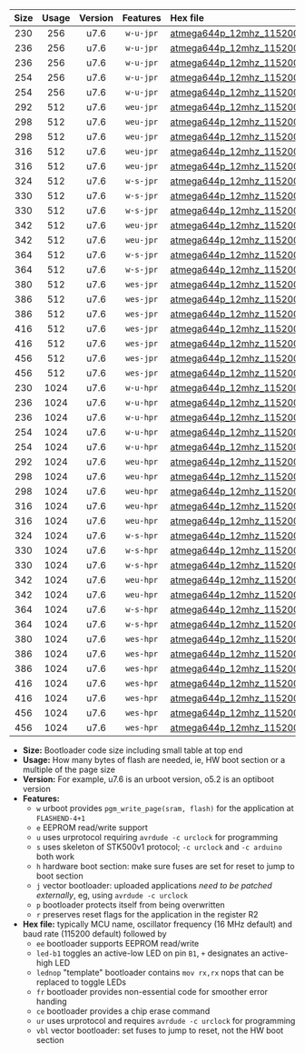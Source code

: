 |Size|Usage|Version|Features|Hex file|
|:-:|:-:|:-:|:-:|:--|
|230|256|u7.6|`w-u-jpr`|[atmega644p_12mhz_115200bps_ur_vbl.hex](https://raw.githubusercontent.com/stefanrueger/urboot/main/bootloaders/atmega644p/fcpu_12mhz/115200_bps/atmega644p_12mhz_115200bps_ur_vbl.hex)|
|236|256|u7.6|`w-u-jpr`|[atmega644p_12mhz_115200bps_led+b0_ur_vbl.hex](https://raw.githubusercontent.com/stefanrueger/urboot/main/bootloaders/atmega644p/fcpu_12mhz/115200_bps/atmega644p_12mhz_115200bps_led+b0_ur_vbl.hex)|
|236|256|u7.6|`w-u-jpr`|[atmega644p_12mhz_115200bps_lednop_ur_vbl.hex](https://raw.githubusercontent.com/stefanrueger/urboot/main/bootloaders/atmega644p/fcpu_12mhz/115200_bps/atmega644p_12mhz_115200bps_lednop_ur_vbl.hex)|
|254|256|u7.6|`w-u-jpr`|[atmega644p_12mhz_115200bps_led+b0_fr_ur_vbl.hex](https://raw.githubusercontent.com/stefanrueger/urboot/main/bootloaders/atmega644p/fcpu_12mhz/115200_bps/atmega644p_12mhz_115200bps_led+b0_fr_ur_vbl.hex)|
|254|256|u7.6|`w-u-jpr`|[atmega644p_12mhz_115200bps_lednop_fr_ur_vbl.hex](https://raw.githubusercontent.com/stefanrueger/urboot/main/bootloaders/atmega644p/fcpu_12mhz/115200_bps/atmega644p_12mhz_115200bps_lednop_fr_ur_vbl.hex)|
|292|512|u7.6|`weu-jpr`|[atmega644p_12mhz_115200bps_ee_ur_vbl.hex](https://raw.githubusercontent.com/stefanrueger/urboot/main/bootloaders/atmega644p/fcpu_12mhz/115200_bps/atmega644p_12mhz_115200bps_ee_ur_vbl.hex)|
|298|512|u7.6|`weu-jpr`|[atmega644p_12mhz_115200bps_ee_led+b0_ur_vbl.hex](https://raw.githubusercontent.com/stefanrueger/urboot/main/bootloaders/atmega644p/fcpu_12mhz/115200_bps/atmega644p_12mhz_115200bps_ee_led+b0_ur_vbl.hex)|
|298|512|u7.6|`weu-jpr`|[atmega644p_12mhz_115200bps_ee_lednop_ur_vbl.hex](https://raw.githubusercontent.com/stefanrueger/urboot/main/bootloaders/atmega644p/fcpu_12mhz/115200_bps/atmega644p_12mhz_115200bps_ee_lednop_ur_vbl.hex)|
|316|512|u7.6|`weu-jpr`|[atmega644p_12mhz_115200bps_ee_led+b0_fr_ur_vbl.hex](https://raw.githubusercontent.com/stefanrueger/urboot/main/bootloaders/atmega644p/fcpu_12mhz/115200_bps/atmega644p_12mhz_115200bps_ee_led+b0_fr_ur_vbl.hex)|
|316|512|u7.6|`weu-jpr`|[atmega644p_12mhz_115200bps_ee_lednop_fr_ur_vbl.hex](https://raw.githubusercontent.com/stefanrueger/urboot/main/bootloaders/atmega644p/fcpu_12mhz/115200_bps/atmega644p_12mhz_115200bps_ee_lednop_fr_ur_vbl.hex)|
|324|512|u7.6|`w-s-jpr`|[atmega644p_12mhz_115200bps_vbl.hex](https://raw.githubusercontent.com/stefanrueger/urboot/main/bootloaders/atmega644p/fcpu_12mhz/115200_bps/atmega644p_12mhz_115200bps_vbl.hex)|
|330|512|u7.6|`w-s-jpr`|[atmega644p_12mhz_115200bps_led+b0_vbl.hex](https://raw.githubusercontent.com/stefanrueger/urboot/main/bootloaders/atmega644p/fcpu_12mhz/115200_bps/atmega644p_12mhz_115200bps_led+b0_vbl.hex)|
|330|512|u7.6|`w-s-jpr`|[atmega644p_12mhz_115200bps_lednop_vbl.hex](https://raw.githubusercontent.com/stefanrueger/urboot/main/bootloaders/atmega644p/fcpu_12mhz/115200_bps/atmega644p_12mhz_115200bps_lednop_vbl.hex)|
|342|512|u7.6|`weu-jpr`|[atmega644p_12mhz_115200bps_ee_led+b0_fr_ce_ur_vbl.hex](https://raw.githubusercontent.com/stefanrueger/urboot/main/bootloaders/atmega644p/fcpu_12mhz/115200_bps/atmega644p_12mhz_115200bps_ee_led+b0_fr_ce_ur_vbl.hex)|
|342|512|u7.6|`weu-jpr`|[atmega644p_12mhz_115200bps_ee_lednop_fr_ce_ur_vbl.hex](https://raw.githubusercontent.com/stefanrueger/urboot/main/bootloaders/atmega644p/fcpu_12mhz/115200_bps/atmega644p_12mhz_115200bps_ee_lednop_fr_ce_ur_vbl.hex)|
|364|512|u7.6|`w-s-jpr`|[atmega644p_12mhz_115200bps_led+b0_fr_vbl.hex](https://raw.githubusercontent.com/stefanrueger/urboot/main/bootloaders/atmega644p/fcpu_12mhz/115200_bps/atmega644p_12mhz_115200bps_led+b0_fr_vbl.hex)|
|364|512|u7.6|`w-s-jpr`|[atmega644p_12mhz_115200bps_lednop_fr_vbl.hex](https://raw.githubusercontent.com/stefanrueger/urboot/main/bootloaders/atmega644p/fcpu_12mhz/115200_bps/atmega644p_12mhz_115200bps_lednop_fr_vbl.hex)|
|380|512|u7.6|`wes-jpr`|[atmega644p_12mhz_115200bps_ee_vbl.hex](https://raw.githubusercontent.com/stefanrueger/urboot/main/bootloaders/atmega644p/fcpu_12mhz/115200_bps/atmega644p_12mhz_115200bps_ee_vbl.hex)|
|386|512|u7.6|`wes-jpr`|[atmega644p_12mhz_115200bps_ee_led+b0_vbl.hex](https://raw.githubusercontent.com/stefanrueger/urboot/main/bootloaders/atmega644p/fcpu_12mhz/115200_bps/atmega644p_12mhz_115200bps_ee_led+b0_vbl.hex)|
|386|512|u7.6|`wes-jpr`|[atmega644p_12mhz_115200bps_ee_lednop_vbl.hex](https://raw.githubusercontent.com/stefanrueger/urboot/main/bootloaders/atmega644p/fcpu_12mhz/115200_bps/atmega644p_12mhz_115200bps_ee_lednop_vbl.hex)|
|416|512|u7.6|`wes-jpr`|[atmega644p_12mhz_115200bps_ee_led+b0_fr_vbl.hex](https://raw.githubusercontent.com/stefanrueger/urboot/main/bootloaders/atmega644p/fcpu_12mhz/115200_bps/atmega644p_12mhz_115200bps_ee_led+b0_fr_vbl.hex)|
|416|512|u7.6|`wes-jpr`|[atmega644p_12mhz_115200bps_ee_lednop_fr_vbl.hex](https://raw.githubusercontent.com/stefanrueger/urboot/main/bootloaders/atmega644p/fcpu_12mhz/115200_bps/atmega644p_12mhz_115200bps_ee_lednop_fr_vbl.hex)|
|456|512|u7.6|`wes-jpr`|[atmega644p_12mhz_115200bps_ee_led+b0_fr_ce_vbl.hex](https://raw.githubusercontent.com/stefanrueger/urboot/main/bootloaders/atmega644p/fcpu_12mhz/115200_bps/atmega644p_12mhz_115200bps_ee_led+b0_fr_ce_vbl.hex)|
|456|512|u7.6|`wes-jpr`|[atmega644p_12mhz_115200bps_ee_lednop_fr_ce_vbl.hex](https://raw.githubusercontent.com/stefanrueger/urboot/main/bootloaders/atmega644p/fcpu_12mhz/115200_bps/atmega644p_12mhz_115200bps_ee_lednop_fr_ce_vbl.hex)|
|230|1024|u7.6|`w-u-hpr`|[atmega644p_12mhz_115200bps_ur.hex](https://raw.githubusercontent.com/stefanrueger/urboot/main/bootloaders/atmega644p/fcpu_12mhz/115200_bps/atmega644p_12mhz_115200bps_ur.hex)|
|236|1024|u7.6|`w-u-hpr`|[atmega644p_12mhz_115200bps_led+b0_ur.hex](https://raw.githubusercontent.com/stefanrueger/urboot/main/bootloaders/atmega644p/fcpu_12mhz/115200_bps/atmega644p_12mhz_115200bps_led+b0_ur.hex)|
|236|1024|u7.6|`w-u-hpr`|[atmega644p_12mhz_115200bps_lednop_ur.hex](https://raw.githubusercontent.com/stefanrueger/urboot/main/bootloaders/atmega644p/fcpu_12mhz/115200_bps/atmega644p_12mhz_115200bps_lednop_ur.hex)|
|254|1024|u7.6|`w-u-hpr`|[atmega644p_12mhz_115200bps_led+b0_fr_ur.hex](https://raw.githubusercontent.com/stefanrueger/urboot/main/bootloaders/atmega644p/fcpu_12mhz/115200_bps/atmega644p_12mhz_115200bps_led+b0_fr_ur.hex)|
|254|1024|u7.6|`w-u-hpr`|[atmega644p_12mhz_115200bps_lednop_fr_ur.hex](https://raw.githubusercontent.com/stefanrueger/urboot/main/bootloaders/atmega644p/fcpu_12mhz/115200_bps/atmega644p_12mhz_115200bps_lednop_fr_ur.hex)|
|292|1024|u7.6|`weu-hpr`|[atmega644p_12mhz_115200bps_ee_ur.hex](https://raw.githubusercontent.com/stefanrueger/urboot/main/bootloaders/atmega644p/fcpu_12mhz/115200_bps/atmega644p_12mhz_115200bps_ee_ur.hex)|
|298|1024|u7.6|`weu-hpr`|[atmega644p_12mhz_115200bps_ee_led+b0_ur.hex](https://raw.githubusercontent.com/stefanrueger/urboot/main/bootloaders/atmega644p/fcpu_12mhz/115200_bps/atmega644p_12mhz_115200bps_ee_led+b0_ur.hex)|
|298|1024|u7.6|`weu-hpr`|[atmega644p_12mhz_115200bps_ee_lednop_ur.hex](https://raw.githubusercontent.com/stefanrueger/urboot/main/bootloaders/atmega644p/fcpu_12mhz/115200_bps/atmega644p_12mhz_115200bps_ee_lednop_ur.hex)|
|316|1024|u7.6|`weu-hpr`|[atmega644p_12mhz_115200bps_ee_led+b0_fr_ur.hex](https://raw.githubusercontent.com/stefanrueger/urboot/main/bootloaders/atmega644p/fcpu_12mhz/115200_bps/atmega644p_12mhz_115200bps_ee_led+b0_fr_ur.hex)|
|316|1024|u7.6|`weu-hpr`|[atmega644p_12mhz_115200bps_ee_lednop_fr_ur.hex](https://raw.githubusercontent.com/stefanrueger/urboot/main/bootloaders/atmega644p/fcpu_12mhz/115200_bps/atmega644p_12mhz_115200bps_ee_lednop_fr_ur.hex)|
|324|1024|u7.6|`w-s-hpr`|[atmega644p_12mhz_115200bps.hex](https://raw.githubusercontent.com/stefanrueger/urboot/main/bootloaders/atmega644p/fcpu_12mhz/115200_bps/atmega644p_12mhz_115200bps.hex)|
|330|1024|u7.6|`w-s-hpr`|[atmega644p_12mhz_115200bps_led+b0.hex](https://raw.githubusercontent.com/stefanrueger/urboot/main/bootloaders/atmega644p/fcpu_12mhz/115200_bps/atmega644p_12mhz_115200bps_led+b0.hex)|
|330|1024|u7.6|`w-s-hpr`|[atmega644p_12mhz_115200bps_lednop.hex](https://raw.githubusercontent.com/stefanrueger/urboot/main/bootloaders/atmega644p/fcpu_12mhz/115200_bps/atmega644p_12mhz_115200bps_lednop.hex)|
|342|1024|u7.6|`weu-hpr`|[atmega644p_12mhz_115200bps_ee_led+b0_fr_ce_ur.hex](https://raw.githubusercontent.com/stefanrueger/urboot/main/bootloaders/atmega644p/fcpu_12mhz/115200_bps/atmega644p_12mhz_115200bps_ee_led+b0_fr_ce_ur.hex)|
|342|1024|u7.6|`weu-hpr`|[atmega644p_12mhz_115200bps_ee_lednop_fr_ce_ur.hex](https://raw.githubusercontent.com/stefanrueger/urboot/main/bootloaders/atmega644p/fcpu_12mhz/115200_bps/atmega644p_12mhz_115200bps_ee_lednop_fr_ce_ur.hex)|
|364|1024|u7.6|`w-s-hpr`|[atmega644p_12mhz_115200bps_led+b0_fr.hex](https://raw.githubusercontent.com/stefanrueger/urboot/main/bootloaders/atmega644p/fcpu_12mhz/115200_bps/atmega644p_12mhz_115200bps_led+b0_fr.hex)|
|364|1024|u7.6|`w-s-hpr`|[atmega644p_12mhz_115200bps_lednop_fr.hex](https://raw.githubusercontent.com/stefanrueger/urboot/main/bootloaders/atmega644p/fcpu_12mhz/115200_bps/atmega644p_12mhz_115200bps_lednop_fr.hex)|
|380|1024|u7.6|`wes-hpr`|[atmega644p_12mhz_115200bps_ee.hex](https://raw.githubusercontent.com/stefanrueger/urboot/main/bootloaders/atmega644p/fcpu_12mhz/115200_bps/atmega644p_12mhz_115200bps_ee.hex)|
|386|1024|u7.6|`wes-hpr`|[atmega644p_12mhz_115200bps_ee_led+b0.hex](https://raw.githubusercontent.com/stefanrueger/urboot/main/bootloaders/atmega644p/fcpu_12mhz/115200_bps/atmega644p_12mhz_115200bps_ee_led+b0.hex)|
|386|1024|u7.6|`wes-hpr`|[atmega644p_12mhz_115200bps_ee_lednop.hex](https://raw.githubusercontent.com/stefanrueger/urboot/main/bootloaders/atmega644p/fcpu_12mhz/115200_bps/atmega644p_12mhz_115200bps_ee_lednop.hex)|
|416|1024|u7.6|`wes-hpr`|[atmega644p_12mhz_115200bps_ee_led+b0_fr.hex](https://raw.githubusercontent.com/stefanrueger/urboot/main/bootloaders/atmega644p/fcpu_12mhz/115200_bps/atmega644p_12mhz_115200bps_ee_led+b0_fr.hex)|
|416|1024|u7.6|`wes-hpr`|[atmega644p_12mhz_115200bps_ee_lednop_fr.hex](https://raw.githubusercontent.com/stefanrueger/urboot/main/bootloaders/atmega644p/fcpu_12mhz/115200_bps/atmega644p_12mhz_115200bps_ee_lednop_fr.hex)|
|456|1024|u7.6|`wes-hpr`|[atmega644p_12mhz_115200bps_ee_led+b0_fr_ce.hex](https://raw.githubusercontent.com/stefanrueger/urboot/main/bootloaders/atmega644p/fcpu_12mhz/115200_bps/atmega644p_12mhz_115200bps_ee_led+b0_fr_ce.hex)|
|456|1024|u7.6|`wes-hpr`|[atmega644p_12mhz_115200bps_ee_lednop_fr_ce.hex](https://raw.githubusercontent.com/stefanrueger/urboot/main/bootloaders/atmega644p/fcpu_12mhz/115200_bps/atmega644p_12mhz_115200bps_ee_lednop_fr_ce.hex)|

- **Size:** Bootloader code size including small table at top end
- **Usage:** How many bytes of flash are needed, ie, HW boot section or a multiple of the page size
- **Version:** For example, u7.6 is an urboot version, o5.2 is an optiboot version
- **Features:**
  + `w` urboot provides `pgm_write_page(sram, flash)` for the application at `FLASHEND-4+1`
  + `e` EEPROM read/write support
  + `u` uses urprotocol requiring `avrdude -c urclock` for programming
  + `s` uses skeleton of STK500v1 protocol; `-c urclock` and `-c arduino` both work
  + `h` hardware boot section: make sure fuses are set for reset to jump to boot section
  + `j` vector bootloader: uploaded applications *need to be patched externally*, eg, using `avrdude -c urclock`
  + `p` bootloader protects itself from being overwritten
  + `r` preserves reset flags for the application in the register R2
- **Hex file:** typically MCU name, oscillator frequency (16 MHz default) and baud rate (115200 default) followed by
  + `ee` bootloader supports EEPROM read/write
  + `led-b1` toggles an active-low LED on pin `B1`, `+` designates an active-high LED
  + `lednop` "template" bootloader contains `mov rx,rx` nops that can be replaced to toggle LEDs
  + `fr` bootloader provides non-essential code for smoother error handing
  + `ce` bootloader provides a chip erase command
  + `ur` uses urprotocol and requires `avrdude -c urclock` for programming
  + `vbl` vector bootloader: set fuses to jump to reset, not the HW boot section
